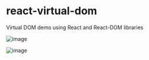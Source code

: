 # react-virtual-dom
Virtual DOM demo using React and React-DOM libraries

![image](https://user-images.githubusercontent.com/5390209/185469704-11e44cbb-04f0-475b-912d-554bbf59d8d1.png)


![image](https://user-images.githubusercontent.com/5390209/185469978-9060da4b-43ce-42d9-a889-8b2f23505276.png)


